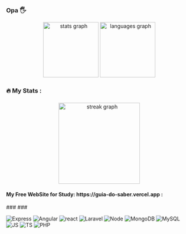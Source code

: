 ### Opa 🖐
<div align="center">
  <img src="https://github-readme-stats.vercel.app/api?username=Gilvan-Saraiva&hide_title=false&hide_rank=false&show_icons=true&include_all_commits=true&count_private=true&disable_animations=false&theme=dark&locale=en&hide_border=false&order=1" height="150" alt="stats graph"  />
  <img src="https://github-readme-stats.vercel.app/api/top-langs?username=Gilvan-Saraiva&locale=en&hide_title=false&layout=compact&card_width=320&langs_count=5&theme=dark&hide_border=false&order=2" height="150" alt="languages graph"  />
</div>


<h3 align="left">🔥   My Stats :</h3>

###

<div align="center">
  <img src="https://streak-stats.demolab.com?user=Gilvan-Saraiva&locale=en&mode=daily&theme=dark&hide_border=false&border_radius=5&order=3" height="220" alt="streak graph"  />
</div>
<h4 align="left"> My Free WebSite for Study: https://guia-do-saber.vercel.app :</h4>
###
###

![Express](https://icongr.am/devicon/express-original.svg?size=69&color=00ffee)
![Angular](https://icongr.am/devicon/angularjs-original.svg?size=69&color=00ffee)
![react](https://icongr.am/devicon/react-original.svg?size=69&color=00ffee)
![Laravel](https://icongr.am/devicon/laravel-plain.svg?size=69&color=ffffff)
![Node](https://icongr.am/devicon/nodejs-original.svg?size=69&color=ffffff)
![MongoDB](https://icongr.am/devicon/mongodb-original-wordmark.svg?size=69&color=ffffff)
![MySQL](https://icongr.am/devicon/mysql-original.svg?size=69&color=ffffff)
![JS](https://icongr.am/devicon/javascript-original.svg?size=69&color=ffffff)
![TS](https://icongr.am/devicon/typescript-original.svg?size=69&color=ffffff)
![PHP](https://icongr.am/devicon/php-original.svg?size=69&color=ffffff)
